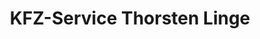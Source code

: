 ---
title: "KFZ-Service Thorsten Linge"
url: /dautphetal/kfz-service-thorsten-linge/
shop: Autowerkstatt
---